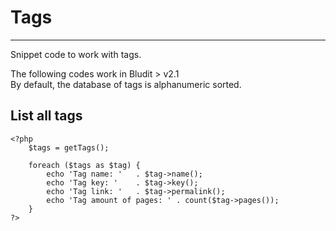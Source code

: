 # Tags
<!-- Position: 6 -->
---
Snippet code to work with tags.

<div class="note">
The following codes work in Bludit > v2.1
</div>

<div class="note">
By default, the database of tags is alphanumeric sorted.
</div>

## List all tags
```
<?php
	$tags = getTags();

	foreach ($tags as $tag) {
		echo 'Tag name: '	. $tag->name();
		echo 'Tag key: ' 	. $tag->key();
		echo 'Tag link: ' 	. $tag->permalink();
		echo 'Tag amount of pages: ' . count($tag->pages());
	}
?>
```

